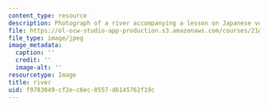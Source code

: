```yaml
---
content_type: resource
description: Photograph of a river accompanying a lesson on Japanese vocabulary.
file: https://ol-ocw-studio-app-production.s3.amazonaws.com/courses/21g-504-japanese-iv-spring-2009/f9783049cf2ec6ec0557d6145762f19c_river.jpg
file_type: image/jpeg
image_metadata:
  caption: ''
  credit: ''
  image-alt: ''
resourcetype: Image
title: river
uid: f9783049-cf2e-c6ec-0557-d6145762f19c
---
```

